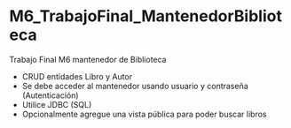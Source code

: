 # M6_TrabajoFinal_MantenedorBiblioteca
Trabajo Final M6 mantenedor de Biblioteca

- CRUD entidades Libro y Autor
- Se debe acceder al mantenedor usando usuario y contraseña (Autenticación)
- Utilice JDBC (SQL)
- Opcionalmente agregue una vista pública para poder buscar libros
